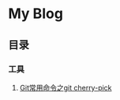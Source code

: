My Blog
====

## 目录

### 工具

1. [Git常用命令之git cherry-pick](https://github.com/songhailin/blog/issues/1)
